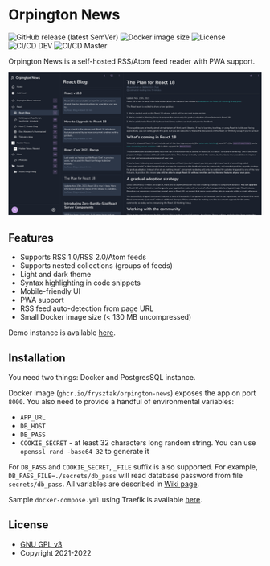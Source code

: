 # Orpington News

<img alt="GitHub release (latest SemVer)" src="https://img.shields.io/github/v/release/frysztak/orpington-news">
<img alt="Docker image size" src="https://ghcr-badge.herokuapp.com/frysztak/orpington-news/size">
<img alt="License" src="https://img.shields.io/github/license/frysztak/orpington-news">

<img alt="CI/CD DEV" src="https://github.com/frysztak/orpington-news/actions/workflows/dev.yml/badge.svg">
<img alt="CI/CD Master" src="https://github.com/frysztak/orpington-news/actions/workflows/main.yml/badge.svg">

Orpington News is a self-hosted RSS/Atom feed reader with PWA support.

![screenshot-1](./assets/screenshot.webp)

## Features

- Supports RSS 1.0/RSS 2.0/Atom feeds
- Supports nested collections (groups of feeds)
- Light and dark theme
- Syntax highlighting in code snippets
- Mobile-friendly UI
- PWA support
- RSS feed auto-detection from page URL
- Small Docker image size (< 130 MB uncompressed)

Demo instance is available [here](https://news-demo.orpington.software/).

## Installation

You need two things: Docker and PostgresSQL instance.

Docker image (`ghcr.io/frysztak/orpington-news`) exposes the app on port `8000`. You also need to provide a handful of environmental variables:

- `APP_URL`
- `DB_HOST`
- `DB_PASS`
- `COOKIE_SECRET` - at least 32 characters long random string. You can use `openssl rand -base64 32` to generate it

For `DB_PASS` and `COOKIE_SECRET`, `_FILE` suffix is also supported. For example, `DB_PASS_FILE=./secrets/db_pass` will read database
password from file `secrets/db_pass`. All variables are described in [Wiki page](https://github.com/frysztak/orpington-news/wiki/Env-variables).

Sample `docker-compose.yml` using Traefik is available [here](https://github.com/frysztak/orpington-news/blob/master/docker-compose.yml).

## License

- [GNU GPL v3](http://www.gnu.org/licenses/gpl.html)
- Copyright 2021-2022
